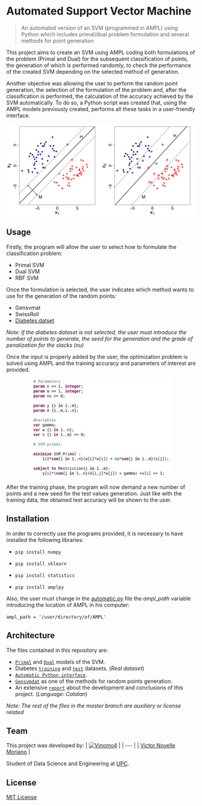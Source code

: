 # Automated Support Vector Machine

> An automated version of an SVM (programmed in AMPL) using Python which includes primal/dual problem formulation and several methods for point generation

This project aims to create an SVM using AMPL coding both formulations of the problem (Primal and Dual) for the subsequent classification of points, the generation of which is performed randomly, to check the performance of the created SVM depending on the selected method of generation.

Another objective was allowing the user to perform the random point generation, the selection of the formulation of the problem and, after the classification is performed, the calculation of the accuracy achieved by the SVM automatically. To do so, a Python script was created that, using the AMPL models previously created, performs all these tasks in a user-friendly interface.

<p align="center">
  <img src='README Images/SVM_example.png'/>
</p>

## Usage

Firstly, the program will allow the user to select how to formulate the classification problem:

 * Primal SVM
 * Dual SVM
 * RBF SVM
 
 Once the formulation is selected, the user indicates which method wants to use for the generation of the random points:
 
 * Gensvmat
 * SwissRoll
 * [Diabetes datset](https://www.csie.ntu.edu.tw/~cjlin/libsvmtools/datasets/binary/diabetes)

*Note: If the diabetes dataset is not selected, the user must introduce the number of points to generate, the seed for the generation and the grade of penalization for the slacks (nu)*

Once the input is properly added by the user, the optimization problem is solved using AMPL and the training accuracy and parameters of interest are provided.

<p align="center">
  <img src='README Images/AMPL.PNG'/>
</p>

After the training phase, the program will now demand a new number of points and a new seed for the test values generation.
Just like with the training data, the obtained test accuracy will be shown to the user.

## Installation

In order to correctly use the programs provided, it is necessary to have installed the following libraries:

* `pip install numpy`

* `pip install sklearn`

* `pip install statistics`

* `pip install amplpy`
 
Also, the user must change in the [automatic.py](./automatic.py) file the *ampl_path* variable introducing the location of AMPL in his computer:

`ampl_path = '/user/directory/of/AMPL'`

## Architecture

The files contained in this repository are:

* [`Primal`](./SVM_Primal.mod) and [`Dual`](./SVM_Dual.mod) models of the SVM.
* Diabetes [`training`](./diabetes_train.dat) and [`test`](./diabetes_test.dat) datasets. (*Real dataset*)
* [`Automatic Python interface`](./automatic.py).
* [`Gensvmdat`](./gensvmdat) as one of the methods for random points generation.
* An extensive [`report`](./Report.pdf) about the development and conclusions of this project. (*Language: Catalan*)

*Note: The rest of the files in the master branch are auxiliary or license related*

## Team

This project was developed by:
| [![Vinomo4](https://avatars2.githubusercontent.com/u/49389601?s=60&v=4)](https://github.com/Vinomo4) | 
| --- | 
| [Víctor Novelle Moriano](https://github.com/Vinomo4) | 


Student of Data Science and Engineering at [UPC](https://www.upc.edu/ca).

## License

[MIT License](./LICENSE)
